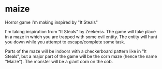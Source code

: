 # maize
Horror game I'm making inspired by "It Steals"

I'm taking inspiration from "It Steals" by Zeekerss. The game will take place in a maze in which you are trapped with some evil entity. The entity will hunt you down while you attempt to escape/complete some task.

Parts of the maze will be indoors with a checkerboard pattern like in "It Steals", but a major part of the game will be the corn maze (hence the name "Maize"). The monster will be a giant corn on the cob.
